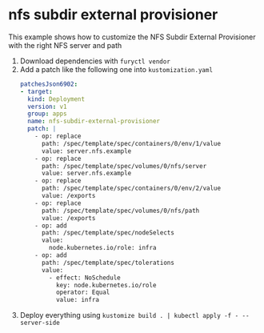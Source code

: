 # nfs subdir external provisioner

This example shows how to customize the NFS Subdir External Provisioner with the right NFS server and path

1. Download dependencies with `furyctl vendor`
2. Add a patch like the following one into `kustomization.yaml`
    ```yaml
    patchesJson6902:
    - target:
      kind: Deployment
      version: v1
      group: apps
      name: nfs-subdir-external-provisioner
      patch: |
        - op: replace
          path: /spec/template/spec/containers/0/env/1/value
          value: server.nfs.example
        - op: replace
          path: /spec/template/spec/volumes/0/nfs/server
          value: server.nfs.example
        - op: replace
          path: /spec/template/spec/containers/0/env/2/value
          value: /exports
        - op: replace
          path: /spec/template/spec/volumes/0/nfs/path
          value: /exports
        - op: add
          path: /spec/template/spec/nodeSelects
          value:
            node.kubernetes.io/role: infra
        - op: add
          path: /spec/template/spec/tolerations
          value:
            - effect: NoSchedule
              key: node.kubernetes.io/role
              operator: Equal
              value: infra
    ```
3. Deploy everything using `kustomize build . | kubectl apply -f - --server-side`
